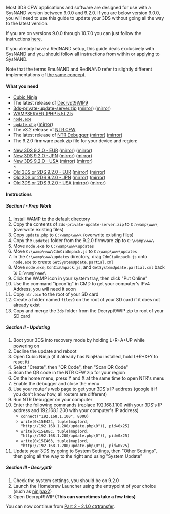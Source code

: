 Most 3DS CFW applications and software are designed for use with a SysNAND version between 9.0.0 and 9.2.0. If you are below version 9.0.0, you will need to use this guide to update your 3DS without going all the way to the latest version.    

If you are on versions 9.0.0 through 10.7.0 you can just follow the instructions [here](https://github.com/Plailect/Guide/wiki/Get-Started).

If you already have a RedNAND setup, this guide deals exclusively with SysNAND and you should follow all instructions from within or applying to SysNAND.

Note that the terms EmuNAND and RedNAND refer to slightly different implementations of [the same concept](http://3dbrew.org/wiki/NAND_Redirection).

#### What you need

* [Cubic Ninja](http://www.amazon.com//dp/B004SG211I)
* The latest release of [Decrypt9WIP9](https://github.com/d0k3/Decrypt9WIP/releases)
* <a href="https://plailect.github.io/Guide/3ds-private-update-server.torrent" target="_blank">3ds-private-update-server.zip</a> ([mirror](https://mega.nz/#!pgESgZYB!7ijunOSRA3kLF4BUOptrU6etNhuSHOddUvv1gCmdcAU)) ([mirror](https://drive.google.com/open?id=0BzPfvjeuhqoDUmFNaUVFQVBtQzQ))
* [WAMPSERVER (PHP 5.5) 2.5](http://www.wampserver.com/en/#download-wrapper)
* [`node.exe`](http://nodejs.org/dist/latest/win-x86/node.exe)
* <a href="https://plailect.github.io/Guide/update.torrent" target="_blank">`update.php`</a> ([mirror](https://gist.githubusercontent.com/Plailect/caaf720be3e131de15d9a335e17cd21e/raw/503077b992ec7ca9a085f69cf9990ae011aa2de9/update.php))
* The v3.2 release of [NTR CFW](https://github.com/44670/BootNTR/releases/tag/3.2)
* The latest release of <a href="https://plailect.github.io/Guide/NTR%20Debugger.torrent" target="_blank">NTR Debugger</a> ([mirror](https://mega.nz/#!R1FRhLwa!5QzqrSQJoo7ZSJN0jyPeHcArtUTGbSrixDUEqEH2qY4)) ([mirror](https://drive.google.com/open?id=0BzPfvjeuhqoDVndWRkFLV0ZsbVk))
* The 9.2.0 firmware pack zip file for your device and region:
 +    <a href="https://plailect.github.io/Guide/9.2.0-20E(Full)_n3DS.torrent" target="_blank">New 3DS 9.2.0 - EUR</a> ([mirror](https://mega.nz/#!F4U32b4B!tPhl3G0HEmzg5Pd5zQ29ndf1icQqU_LBoogygSL13EY)) ([mirror](https://drive.google.com/open?id=0BzPfvjeuhqoDOWpMTWdybzF3TUU))    
 +    <a href="https://plailect.github.io/Guide/9.2.0-20J(Full)_n3DS.torrent" target="_blank">New 3DS 9.2.0 - JPN</a> ([mirror](https://mega.nz/#!VxcF3TIK!Bm5LgFxo5V4Nepe9ZlWnx7bichE1V7p7pR_HqwimU5M)) ([mirror](https://drive.google.com/file/d/0BzPfvjeuhqoDU2plUWwxa2gtV0E/view?usp=sharing))    
 +    <a href="https://plailect.github.io/Guide/9.2.0-20U(Full)_n3DS.torrent" target="_blank">New 3DS 9.2.0 - USA</a> ([mirror](https://mega.nz/#!gslWiIoK!SF7uFk9rzWTK6oitCDoeAdvphcCzhKWsnTAMXw7zwOU)) ([mirror](https://drive.google.com/file/d/0BzPfvjeuhqoDbEV2aTRjb1oxekE/view?usp=sharing))        
~    
 +    <a href="https://plailect.github.io/Guide/9.2.0-20E(Full).torrent" target="_blank">Old 3DS or 2DS 9.2.0 - EUR</a> ([mirror](https://mega.nz/#!xh0wCRYQ!AaxVlej5jG4YPthojiI403alEtYfrkqq4FfdTy10EcU)) ([mirror](https://drive.google.com/file/d/0BzPfvjeuhqoDT0oxaGxPSmJ5Rlk/view?usp=sharing))    
 +    <a href="https://plailect.github.io/Guide/9.2.0-20J(Full).torrent" target="_blank">Old 3DS or 2DS 9.2.0 - JPN</a> ([mirror](https://mega.nz/#!dxMUgTDL!sWvpVP4yWL_H66sOMG9VCJh3xMGG0_GgaX22gTpRE24)) ([mirror](https://drive.google.com/file/d/0BzPfvjeuhqoDNnNrXzh4UlFPNzQ/view?usp=sharing))    
 +    <a href="https://plailect.github.io/Guide/9.2.0-20U(Full).torrent" target="_blank">Old 3DS or 2DS 9.2.0 - USA</a> ([mirror](https://mega.nz/#!VsMTFDIR!-TfpWoCcCNEky-EfWHFDb1Cf6Ob0VJL0oF01J2YD2Cs)) ([mirror](https://drive.google.com/file/d/0BzPfvjeuhqoDRVY4YWVsMjVqTkU/view?usp=sharing))

#### Instructions

##### Section I - Prep Work

1. Install WAMP to the default directory
2. Copy the contents of `3ds-private-update-server.zip` to `C:\wamp\www\` (overwrite existing files)
3. Copy `update.php` to `C:\wamp\www\` (overwrite existing files)
6. Copy the `updates` folder from the 9.2.0 firmware zip to `C:\wamp\www\`
3. Move `node.exe` to `C:\wamp\www\updates`
3. Move `C:\wamp\www\CdnCiaUnpack.js` to `C:\wamp\www\updates`
4. In the `C:\wamp\www\updates` directory, drag `CdnCiaUnpack.js` onto `node.exe` to create `GetSystemUpdate.partial.xml`
5. Move `node.exe`, `CdnCiaUnpack.js`, and `GetSystemUpdate.partial.xml` back to `C:\wamp\www\`
6. Click the WAMP icon in your system tray, then click "Put Online"
7. Use the command "ipconfig" in CMD to get your computer's IPv4 Address, you will need it soon
8. Copy `ntr.bin` to the root of your SD card
1. Create a folder named `files9` on the root of your SD card if it does not already exist
2. Copy and merge the `3ds` folder from the Decrypt9WIP zip to root of your SD card

##### Section II - Updating

1. Boot your 3DS into recovery mode by holding L+R+A+UP while powering on
2. Decline the update and reboot
3. Open Cubic Ninja (if it already has NinjHax installed, hold L+R+X+Y to reset it)
4. Select "Create", then "QR Code", then "Scan QR Code"
5. Scan the QR code in the NTR CFW zip for your region
6. On the home menu, press Y and X at the same time to open NTR's menu
7. Enable the debugger and close the menu
8. Use your router's web page to get your 3DS's IP address (google it if you don't know how, all routers are different)
9. Run NTR Debugger on your computer
10. Enter the following commands (replace 192.168.1.100 with your 3DS's IP address and 192.168.1.200 with your computer's IP address)    
    + `connect("192.168.1.100", 8000)`
    + `write(0x15E424, tuple(map(ord, "http://192.168.1.200/update.php\0")), pid=0x25)`
    + `write(0x15E0EC, tuple(map(ord, "http://192.168.1.200/update.php\0")), pid=0x25)`
    + `write(0x15E463, tuple(map(ord, "http://192.168.1.200/update.php\0")), pid=0x25)`
11. Update your 3DS by going to System Settings, then "Other Settings", then going all the way to the right and using "System Update"

##### Section III - Decrypt9

1. Check the system settings, you should be on 9.2.0
2. Launch the Homebrew Launcher using the entrypoint of your choice (such as [ninjhax2](https://smealum.github.io/ninjhax2/))
3. Open Decrypt9WIP **(This can sometimes take a few tries)**

You can now continue from [Part 2 - 2.1.0 ctrtransfer](https://github.com/Plailect/Guide/wiki/Part-2-(2.1.0-ctrtransfer)).
